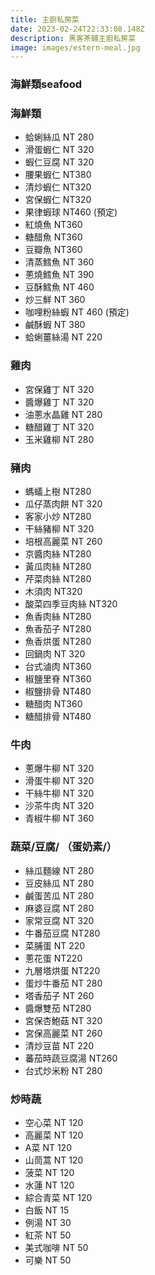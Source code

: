 ```yaml
---
title: 主廚私房菜
date: 2023-02-24T22:33:08.148Z
description: 黑客茶舖主廚私房菜
image: images/estern-meal.jpg
---
```

### 海鮮類seafood

### 海鮮類

* 蛤蜊絲瓜 NT 280
* 滑蛋蝦仁 NT 320
* 蝦仁豆腐 NT 320
* 腰果蝦仁 NT380
* 清炒蝦仁 NT320
* 宮保蝦仁 NT320
* 果律蝦球 NT460 (預定)
* 紅燒魚 NT360
* 糖醋魚 NT360
* 豆瓣魚  NT360
* 清蒸鱈魚 NT 360
* 蔥燒鱈魚 NT 390
* 豆酥鱈魚 NT 460
* 炒三鮮  NT 360
* 咖哩粉絲蝦  NT 460 (預定)
* 鹹酥蝦  NT 380
* 蛤蜊薑絲湯  NT 220

### 雞肉

* 宮保雞丁  NT 320 
* 醬爆雞丁 NT 320
* 油蔥水晶雞 NT 280
* 糖醋雞丁 NT 320
* 玉米雞柳  NT 280

### 豬肉

* 螞蟻上樹 NT280
* 瓜仔蒸肉餅 NT 320
* 客家小炒 NT280 
* 干絲豬柳 NT 320
* 培根高麗菜  NT 260
* 京醬肉絲 NT280
* 黃瓜肉絲  NT280
* 芹菜肉絲  NT280
* 木須肉  NT320
* 酸菜四季豆肉絲 NT320
* 魚香肉絲  NT280 
* 魚香茄子  NT280
* 魚香烘蛋  NT280
* 回鍋肉 NT 320 
* 台式滷肉  NT360
* 椒鹽里脊  NT360
* 椒鹽排骨  NT480
* 糖醋肉  NT360
* 糖醋排骨  NT480



### 牛肉

* 蔥爆牛柳 NT 320 
* 滑蛋牛柳 NT 320
* 干絲牛柳 NT 320
* 沙茶牛肉 NT 320 
* 青椒牛柳 NT 360

### 蔬菜/豆腐/ （蛋奶素/）

* 絲瓜麵線 NT 280
* 豆皮絲瓜  NT 280
* 鹹蛋苦瓜  NT 280
* 麻婆豆腐  NT 280
* 家常豆腐  NT 320
* 牛番茄豆腐  NT280
* 菜脯蛋  NT 220
* 蔥花蛋  NT220
* 九層塔烘蛋  NT220
* 蛋炒牛番茄  NT 280
* 塔香茄子 NT 260
* 醬爆雙茄   NT280
* 宮保杏鮑菇  NT 320 
* 宮保高麗菜  NT 260
* 清炒豆苗  NT 220
* 蕃茄時蔬豆腐湯  NT260
* 台式炒米粉   NT 280

### 炒時蔬

* 空心菜 NT 120
* 高麗菜 NT 120
* A菜 NT 120
* 山茼蒿 NT 120
* 菠菜 NT 120
* 水蓮 NT 120
* 綜合青菜 NT 120
* 白飯 NT 15
* 例湯 NT 30
* 紅茶  NT 50
* 美式咖啡 NT 50
* 可樂 NT 50